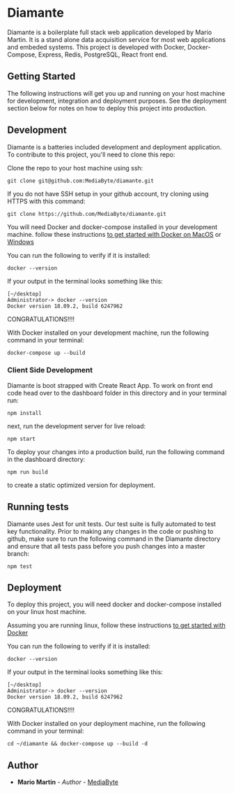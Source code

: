 # Diamante
Diamante is a boilerplate full stack web application developed by Mario Martin.  It is a stand alone data acquisition service for most web applications and embeded systems. This project is developed with Docker, Docker-Compose, Express, Redis, PostgreSQL, React front end.

## Getting Started
The following instructions will get you up and running on your host machine for development, integration and deployment purposes. See the deployment section below for notes on how to deploy this project into production.

## Development
Diamante is a batteries included development and deployment application.  To contribute to this project, you'll need to clone this repo:

Clone the repo to your host machine using ssh:
```
git clone git@github.com:MediaByte/diamante.git
```
If you do not have SSH setup in your github account, try cloning using HTTPS with this command:
```
git clone https://github.com/MediaByte/diamante.git
```

You will need Docker and docker-compose installed in your development machine.  follow these instructions [to get started with Docker on MacOS](https://docs.docker.com/docker-for-mac/install/) or [Windows](https://docs.docker.com/docker-for-windows/install/)

You can run the following to verify if it is installed:
```
docker --version
```
If your output in the terminal looks something like this:
```
[~/desktop]
Administrator-> docker --version
Docker version 18.09.2, build 6247962
```
CONGRATULATIONS!!!! 

With Docker installed on your development machine, run the following command in your terminal:
```
docker-compose up --build
```


### Client Side Development
Diamante is boot strapped with Create React App.  To work on front end code head over to the dashboard folder in this directory and in your terminal run: 
```
npm install
```
next, run the development server for live reload:

```
npm start
```

To deploy your changes into a production build, run the following command in the dashboard directory:
```
npm run build 
```
to create a static optimized version for deployment.


## Running tests
Diamante uses Jest for unit tests. Our test suite is fully automated to test key functionality. Prior to making any changes in the code or pushing to github, make sure to run the following command in the Diamante directory and ensure that all tests pass before you push changes into a master branch:
```
npm test
```

## Deployment
To deploy this project, you will need docker and docker-compose installed on your linux host machine. 

Assuming you are running linux, follow these instructions [to get started with Docker](https://docs.docker.com/install/linux/docker-ce/debian/)

You can run the following to verify if it is installed:
```
docker --version
```
If your output in the terminal looks something like this:
```
[~/desktop]
Administrator-> docker --version
Docker version 18.09.2, build 6247962
```
CONGRATULATIONS!!!! 

With Docker installed on your deployment machine, run the following command in your terminal:
```
cd ~/diamante && docker-compose up --build -d
```


## Author
* **Mario Martin** - *Author* - [MediaByte](https://github.com/MediaByte)


